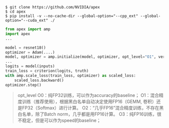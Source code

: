 ```shell script
$ git clone https://github.com/NVIDIA/apex
$ cd apex
$ pip install -v --no-cache-dir --global-option="--cpp_ext" --global-option="--cuda_ext" ./
```

```python
from apex import amp
import apex
...

model = resnet18()
optimizer = Adam(....)
model, optimizer = amp.initialize(model, optimizer, opt_level="O1", verbosity=0)
...
logits = model(inputs)
train_loss = criterion(logits, truth)
with amp.scale_loss(train_loss, optimizer) as scaled_loss:
    scaled_loss.backward()
optimizer.step()
```

> opt_level
> O0：纯FP32训练，可以作为accuracy的baseline；
> O1：混合精度训练（推荐使用），根据黑白名单自动决定使用FP16（GEMM, 卷积）还是FP32（Softmax）进行计算。
> O2：“几乎FP16”混合精度训练，不存在黑白名单，除了Batch norm，几乎都是用FP16计算。
> O3：纯FP16训练，很不稳定，但是可以作为speed的baseline；
